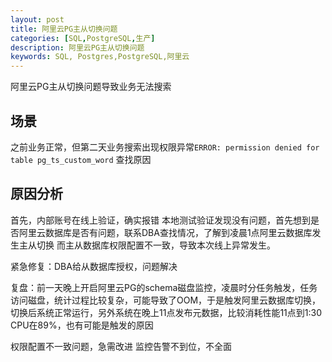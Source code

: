 ```yaml
---
layout: post
title: 阿里云PG主从切换问题
categories: [SQL,PostgreSQL,生产]
description: 阿里云PG主从切换问题
keywords: SQL, Postgres,PostgreSQL,阿里云
---
```


阿里云PG主从切换问题导致业务无法搜索

## 场景

之前业务正常，但第二天业务搜索出现权限异常`ERROR: permission denied for table pg_ts_custom_word` 查找原因

## 原因分析

首先，内部账号在线上验证，确实报错
本地测试验证发现没有问题，首先想到是否阿里云数据库是否有问题，联系DBA查找情况，了解到凌晨1点阿里云数据库发生主从切换
而主从数据库权限配置不一致，导致本次线上异常发生。

紧急修复：DBA给从数据库授权，问题解决

复盘：前一天晚上开启阿里云PG的schema磁盘监控，凌晨时分任务触发，任务访问磁盘，统计过程比较复杂，可能导致了OOM，于是触发阿里云数据库切换，切换后系统正常运行，另外系统在晚上11点发布元数据，比较消耗性能11点到1:30 CPU在89%，也有可能是触发的原因

权限配置不一致问题，急需改进
监控告警不到位，不全面